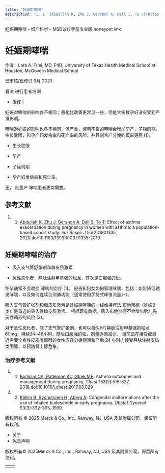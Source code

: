 ```yaml
---
title: "妊娠期哮喘"
description: "1. 1. [Abdullah K, Zhu J, Gershon A, Dell S, To T](https://pubmed.ncbi.nlm.nih.gov/31772000/): Effect of asthma exacerbation during pregnancy in women with asthma: a population-based cohort study. _Eur Respir J_ 55(2):1901335, 2020.doi:10.1183/13993003.01335-2019"
---
```


﻿妊娠期哮喘 \- 妇产科学 \- MSD诊疗手册专业版 honeypot link

# 妊娠期哮喘

作者：Lara A. Friel, MD, PhD, University of Texas Health Medical School at Houston, McGovern Medical School

已审核/已修订 9月 2023

看法 进行患者培训

- [治疗](#治疗_v1071855_zh) \|

妊娠对哮喘的影响各不相同；恶化比改善更常见一些，但是大多数孕妇没有受到严重影响。

哮喘对妊娠的影响也各不相同，但严重，控制不良的哮喘会增加早产，子痫前期，生长受限，和孕产妇发病率和死亡率的风险，并且剖宫产分娩的概率更高 (1)。

- 生长受限

- 早产

- 子痫前期

- 孕产妇发病率和死亡率。


还， 剖腹产 哮喘患者更常需要。

## 参考文献

1. 1. [Abdullah K, Zhu J, Gershon A, Dell S, To T](https://pubmed.ncbi.nlm.nih.gov/31772000/): Effect of asthma exacerbation during pregnancy in women with asthma: a population-based cohort study. _Eur Respir J_ 55(2):1901335, 2020.doi:10.1183/13993003.01335-2019


## 妊娠期哮喘的治疗

- 吸入支气管舒张剂和糖皮质激素

- 急性恶化者，静脉注射甲基强的松龙，其次是口服强的松。


怀孕通常不会改变 哮喘的治疗 (1)。 应告知妇女如何管理哮喘，包括：如何降低诱发哮喘，以及如何连续监测肺功能（通常使用手持式峰值流量计）。

吸入支气管扩张剂和糖皮质激素是妊娠期哮喘的一线维持疗法 布地奈德（妊娠B类）是首选的吸入性糖皮质激素。 根据现有数据，吸入布地奈德不会增加胎儿先天性畸形的风险 (2)。

对于急性恶化者，除了支气管扩张剂，也可以每6小时静脉注射甲基强的松龙60mg，持续24~48小时，随后口服强的松，剂量逐渐减少。 目前正在接受或最近需要全身性皮质类固醇的女性应在分娩期间和产后 24 小时内接受静脉注射皮质类固醇，以预防肾上腺危象。

### 治疗参考文献

1. 1. [Bonham CA, Patterson KC, Strek ME](https://www.ncbi.nlm.nih.gov/pmc/articles/PMC5815874): Asthma outcomes and management during pregnancy. _Chest_ 153(2):515-527, 2018.doi:10.1016/j.chest.2017.08.029

2. 2. [Källén B, Rydhstroem H, Aberg A](https://pubmed.ncbi.nlm.nih.gov/10074986/): Congenital malformations after the use of inhaled budesonide in early pregnancy. _Obstet Gynecol_ 93(3):392-395, 1999.




版权所有 © 2025
Merck & Co., Inc., Rahway, NJ, USA 及其附属公司。保留所有权利。

- 关于
- 免责声明

版权所有© 2025Merck & Co., Inc., Rahway, NJ, USA 及其附属公司。保留所有权利。

|     |     |
| --- | --- |
|  |  |